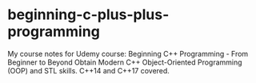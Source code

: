 # beginning-c-plus-plus-programming
My course notes for Udemy course: Beginning C++ Programming - From Beginner to Beyond Obtain Modern C++ Object-Oriented Programming (OOP) and STL skills. C++14 and C++17 covered. 
